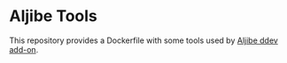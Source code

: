 # Aljibe Tools

This repository provides a Dockerfile with some tools used by [Aljibe ddev add-on](https://github.com/Metadrop/ddev-aljibe/).
